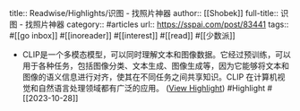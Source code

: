 title:: Readwise/Highlights/识图 - 找照片神器
author:: [[Shobek]]
full-title:: 识图 - 找照片神器
category:: #articles
url:: https://sspai.com/post/83441
tags:: #[[go inbox]] #[[inoreader]] #[[interest]] #[[read]] #[[少数派]]
- CLIP是一个多模态模型，可以同时理解文本和图像数据。它经过预训练，可以用于各种任务，包括图像分类、文本生成、图像生成等，因为它能够将文本和图像的语义信息进行对齐，使其在不同任务之间共享知识。CLIP 在计算机视觉和自然语言处理领域都有广泛的应用。 ([View Highlight](https://read.readwise.io/read/01hdtgzpx4a7fvttvxdftkkz8q)) #Highlight #[[2023-10-28]]